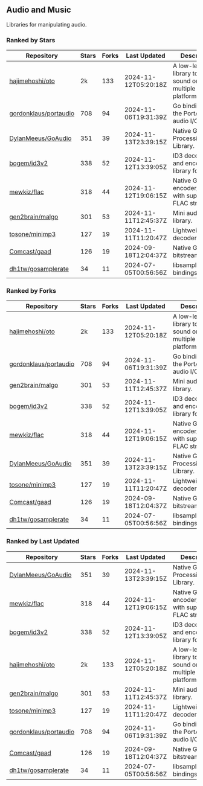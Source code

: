 ## Audio and Music

Libraries for manipulating audio.

### Ranked by Stars

| Repository | Stars | Forks | Last Updated | Description | 
|------------|-------|-------|--------------|-------------|
| [hajimehoshi/oto](https://github.com/hajimehoshi/oto) | 2k | 133 | 2024-11-12T05:20:18Z |  A low-level library to play sound on multiple platforms. |
| [gordonklaus/portaudio](https://github.com/gordonklaus/portaudio) | 708 | 94 | 2024-11-06T19:31:39Z |  Go bindings for the PortAudio audio I/O library. |
| [DylanMeeus/GoAudio](https://github.com/DylanMeeus/GoAudio) | 351 | 39 | 2024-11-13T23:39:15Z |  Native Go Audio Processing Library. |
| [bogem/id3v2](https://github.com/bogem/id3v2) | 338 | 52 | 2024-11-12T13:39:05Z |  ID3 decoding and encoding library for Go. |
| [mewkiz/flac](https://github.com/mewkiz/flac) | 318 | 44 | 2024-11-12T19:06:15Z |  Native Go FLAC encoder/decoder with support for FLAC streams. |
| [gen2brain/malgo](https://github.com/gen2brain/malgo) | 301 | 53 | 2024-11-11T12:45:37Z |  Mini audio library. |
| [tosone/minimp3](https://github.com/tosone/minimp3) | 127 | 19 | 2024-11-11T11:20:47Z |  Lightweight MP3 decoder library. |
| [Comcast/gaad](https://github.com/Comcast/gaad) | 126 | 19 | 2024-09-18T12:04:37Z |  Native Go AAC bitstream parser. |
| [dh1tw/gosamplerate](https://github.com/dh1tw/gosamplerate) | 34 | 11 | 2024-07-05T00:56:56Z |  libsamplerate bindings for go. |

### Ranked by Forks

| Repository | Stars | Forks | Last Updated | Description | 
|------------|-------|-------|--------------|-------------|
| [hajimehoshi/oto](https://github.com/hajimehoshi/oto) | 2k | 133 | 2024-11-12T05:20:18Z |  A low-level library to play sound on multiple platforms. |
| [gordonklaus/portaudio](https://github.com/gordonklaus/portaudio) | 708 | 94 | 2024-11-06T19:31:39Z |  Go bindings for the PortAudio audio I/O library. |
| [gen2brain/malgo](https://github.com/gen2brain/malgo) | 301 | 53 | 2024-11-11T12:45:37Z |  Mini audio library. |
| [bogem/id3v2](https://github.com/bogem/id3v2) | 338 | 52 | 2024-11-12T13:39:05Z |  ID3 decoding and encoding library for Go. |
| [mewkiz/flac](https://github.com/mewkiz/flac) | 318 | 44 | 2024-11-12T19:06:15Z |  Native Go FLAC encoder/decoder with support for FLAC streams. |
| [DylanMeeus/GoAudio](https://github.com/DylanMeeus/GoAudio) | 351 | 39 | 2024-11-13T23:39:15Z |  Native Go Audio Processing Library. |
| [tosone/minimp3](https://github.com/tosone/minimp3) | 127 | 19 | 2024-11-11T11:20:47Z |  Lightweight MP3 decoder library. |
| [Comcast/gaad](https://github.com/Comcast/gaad) | 126 | 19 | 2024-09-18T12:04:37Z |  Native Go AAC bitstream parser. |
| [dh1tw/gosamplerate](https://github.com/dh1tw/gosamplerate) | 34 | 11 | 2024-07-05T00:56:56Z |  libsamplerate bindings for go. |

### Ranked by Last Updated

| Repository | Stars | Forks | Last Updated | Description | 
|------------|-------|-------|--------------|-------------|
| [DylanMeeus/GoAudio](https://github.com/DylanMeeus/GoAudio) | 351 | 39 | 2024-11-13T23:39:15Z |  Native Go Audio Processing Library. |
| [mewkiz/flac](https://github.com/mewkiz/flac) | 318 | 44 | 2024-11-12T19:06:15Z |  Native Go FLAC encoder/decoder with support for FLAC streams. |
| [bogem/id3v2](https://github.com/bogem/id3v2) | 338 | 52 | 2024-11-12T13:39:05Z |  ID3 decoding and encoding library for Go. |
| [hajimehoshi/oto](https://github.com/hajimehoshi/oto) | 2k | 133 | 2024-11-12T05:20:18Z |  A low-level library to play sound on multiple platforms. |
| [gen2brain/malgo](https://github.com/gen2brain/malgo) | 301 | 53 | 2024-11-11T12:45:37Z |  Mini audio library. |
| [tosone/minimp3](https://github.com/tosone/minimp3) | 127 | 19 | 2024-11-11T11:20:47Z |  Lightweight MP3 decoder library. |
| [gordonklaus/portaudio](https://github.com/gordonklaus/portaudio) | 708 | 94 | 2024-11-06T19:31:39Z |  Go bindings for the PortAudio audio I/O library. |
| [Comcast/gaad](https://github.com/Comcast/gaad) | 126 | 19 | 2024-09-18T12:04:37Z |  Native Go AAC bitstream parser. |
| [dh1tw/gosamplerate](https://github.com/dh1tw/gosamplerate) | 34 | 11 | 2024-07-05T00:56:56Z |  libsamplerate bindings for go. |

